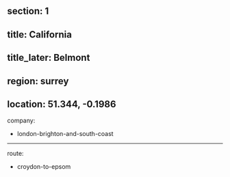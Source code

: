 section: 1
----
title: California
----
title_later: Belmont
----
region: surrey
----
location: 51.344, -0.1986
----
company:
- london-brighton-and-south-coast
----
route:
- croydon-to-epsom
